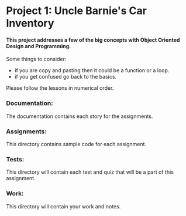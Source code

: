 # Project 1: Uncle Barnie's Car Inventory 



#### This project addresses a few of the big concepts with Object Oriented Design and Programming.

Some things to consider:
  - if you are copy and pasting then it could be a function or a loop.
  - if you get confused go back to the basics.

Please follow the lessons in numerical order.


### Documentation:

  The documentation contains each story for the assignments.
  
### Assignments:

  This directory contains sample code for each assignment.
  
### Tests:
  This directory will contain each test and quiz that will be a part of this assignment.
  
### Work:
  This directory will contain your work and notes.  

